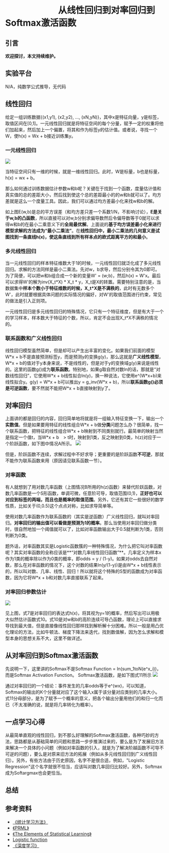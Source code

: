 # 　　　　　　从线性回归到对率回归到Softmax激活函数
## 引言


**欢迎探讨，本文持续维护。**



## 实验平台

N/A，纯数学公式推导，无代码



## 线性回归

给定一组训练数据{(x1,y1), (x2,y2), ..., (xN,yN)}，其中x是特征向量，y是标签，取值区间在[0,1]。一元线性回归就是将特征空间的每个分量，赋予一定的权重将他们加起来，然后加上一个偏置，将其和作为标签y的估计值。或者说，寻找一个W，使h(x) = Wx + b接近训练集y。

### 一元线性回归

![](images/104656.png)

当特征空间只有一维的时候，就是一维线性回归。此时，W是标量，b也是标量，h(x) = wx + b。

那么如何通过训练数据估计参数w和b呢？关键在于找到一个函数，度量估计值和真实值的总的差距大小，然后找到使这个总的差距最小的的w和b就可以了。均方差就是这么一个度量工具。因此，我们可以通过均方差最小化来找w和b的解。

如上图E(w,b)是总的平方误差（和均方差只差一个系数1/N，不影响讨论），**E是关于w,b的凸函数**，所以直接可以对w,b分别求偏导数然后令偏导数等于0就可以求得w和b的在最小二乘意义下的**全局最优解**。上面说的**基于均方误差最小化来进行模型求解的方法成为“最小二乘法”**。在**线性回归中，最小二乘法的几何意义是试图找到一条直线h(x)，使这条直线到所有样本点的欧式距离平方的和最小**。

### 多元线性回归

当一元线性回归的样本特征维数大于1的时候，一元线性回归就泛化成了多元线性回归。求解的方法同样是最小二乘法。先对w，b求导，然后分别令其为0即可。为了简便，可以把w和b组合成一个新的变量W' = (w;b)，然后h(x) = W'x。最后可以求得W'的解为inv(X_t\*X) \* X_t \* y，X_t是X的转置。需要特别注意的是，当数据集中**样本个数小于特征维数的时候，X_t\*X是不满秩的**，此时有无数多个W'，此时就要根据具体问题的实际情况的偏好，对W'的取值范围进行约束，常见的做法是引入正则项。

一元线性回归是多元线性回归的特殊情况，它只有一个特征维度，但是有大于一个的学习样本，样本数大于特征的个数，所以，肯定不会出现X_t\*X不满秩的情况的。

### 联系函数和广义线性回归

线性回归模型虽然简单，但是却可以产生出丰富的变化。如果我们前面的模型W\*x + b不是直接预测标签y，而是预测y的变换g(y)，那么这就是**广义线性模型**，W\*x + b的值对于y本身来说，不是线性的，但是对于y的变换域g(y)来说是线性的。这里的函数g()成为**联系函数**。特别地，如果g取自然对数ln的话，那就是“对数线性回归”，它使用W\*x + b线性拟合ln(y)，换一种说法，它使用e^(W\*x+b)来线性拟合y。g(y) = W\*x + b可以推出y = g_inv(W\*x + b)，所以**联系函数g()必须是可逆函数**，要不然就不能把W\*x + b直接映射到y了。

## 对率回归

上面讲的都是回归的内容，回归简单地将就是将一组输入特征变换一下，输出一个**实数值**。但是如果要用特征的线性组合W\*x + b做**分类**问题怎么办？很简单，找一个联系函数，把特征的线性组合W\*x + b映射到不同类别就行。最简单的映射当然是指定一个值t，当W\*x + b　> t时，映射到1类，反之映射到0类，h(z)对应于一个阶跃函数，如下图中情况A所示。
![](images/132651.png)

但是，阶跃函数不连续，求解过程中不好求导；更重要的是阶跃函数**不可逆**，那就不能作为联系函数来用（原因请见联系函数一节）。

### 对率函数

有人就想到了用对数几率函数（上图情况B所用的h(z)函数）来替代阶跃函数，对数几率函数是一个S形函数，单调可微，任意阶可导，取值范围(0,1)，**正好也可以对应到标签的两端，而且也是概率的取值范围**。另外，它还有其它一些很好的数学性质，比如关于(0,0.5)这个点点对称，比如求导简单等。

使用对数几率函数作为联系函数的（其实是逆函数）广义线性回归，就叫对率回归。**对率回归的输出值可以看做是预测为1的概率**。那么当使用对率回归做分类时，很自然地加一个阈值就可以了，比如对率函数输出大于0.5就判断为1类，否则判断为0类。

题外话，对率函数其实是Logistic函数簇的一种特殊情况，为什么把它叫对率函数呢？其实对率函数的全称应该是**“对数几率线性回归函数”**。几率定义为样本x作为1类的概率除以作为0类的概率，即odds = y / (1-y)。如果对odds去自然对数，那么在对率函数的情况下，这个对数的结果ln(y/(1-y))是由W\*x + b线性表示的，所以叫对数、几率、线性、回归！所以就将这个特殊的S型的函数成为对率函数，因为它将W\*x + b和对数几率直接联系了起来。

### 对率回归参数估计
![](images/150909.png)

见上图，式7是对率回归的表达式h(x)，将其视为y=1的概率，然后写出可以用极大似然估计函数式10。式10是对w和b的高阶连续可导凸函数，理论上可以直接求导找到最大值，但是直接像线性回归那样找到解析解十分困难。所以一般是用凸优化理论的方法，比如牛顿法、梯度下降法来迭代，找到数值解，因为怎么求解和模型本身的思想关系不大，这里不做详述。


## 从对率回归到Softmax激活函数
先说明一下，这里讲的Softmax不是Softmax Function = ln(sum_1toN(e^x_i))，而是Softmax Activation Function。
Softmax激活函数，是如下图式11所示
![](images/175045.png)

通过对率回归的一个结论：事件发生的几率odds等于e^(wx)，可以知道，Softmax的输出的K个分量就对应了这个输入x属于该分量对应类别的几率大小。式11分母部分，是为了赋予一个概率的意义，把各个输出分量用他们的和归一化而已（不太准确的说，就是将几率转化为概率）。

## 一点学习心得

从最简单直观的线性回归，到不那么好理解的Softmax激活函数，各种巧妙的方法，思路都是从基础简单的问题和思路一步步推演过来的，要么是为了发展旧方法来解决一个具体的小问题（例如对率函数的引入，就是为了解决阶越函数不可导不可逆的问题），要么是对原来旧方法的拓展（例如从多元线性回归到广义线性回归）。另外，有些方法由于历史原因，名字不是很合适，例如，"Logistic Regression"这个名字就很不恰当，应该叫对数几率回归比较好。另外，Softmax成为Softargmax也会更恰当。

## 总结



## 参考资料

+ [《统计学习方法》](https://book.douban.com/subject/10590856/)
+ [《PRML》](https://www.douban.com/group/471521/)
+ [《The Elements of Statistical Learning》](https://book.douban.com/subject/3294335/)
+ [Logistic function](https://en.wikipedia.org/wiki/Logistic_function#cite_note-4)
+ [《深度学习》](https://book.douban.com/subject/27087503/)

